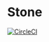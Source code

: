 # Stone

[![CircleCI](https://circleci.com/gh/axrs/stone.svg?style=svg)](https://circleci.com/gh/axrs/stone)
